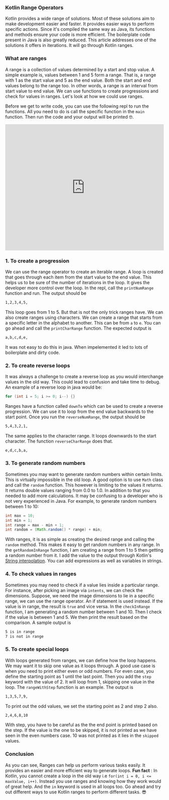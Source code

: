 ### Kotlin Range Operators
Kotlin provides a wide range of solutions. Most of these solutions aim to make development easier and faster. It provides easier ways to perform specific actions. Since it's compiled the same way as Java, its functions and methods ensure your code is more efficient. The boilerplate code present in Java is also greatly reduced. This article addresses one of the solutions it offers in iterations. It will go through Kotlin ranges.

### What are ranges
A range is a collection of values determined by a start and stop value. A simple example is, values between 1 and 5 form a range. That is, a range with 1 as the start value and 5 as the end value. Both the start and end values belong to the range too. In other words, a range is an interval from start value to end value. We can use functions to create progressions and check for values in ranges. Let's look at how we could use ranges.  

Before we get to write code, you can use the following repl to run the functions. All you need to do is call the specific function in the `main` function. Then run the code and your output will be printed 🤓.

<iframe height="400px" width="100%" src="https://repl.it/@Linusmuema/Ranges?lite=true" scrolling="no" frameborder="no" allowtransparency="true" allowfullscreen="true" sandbox="allow-forms allow-pointer-lock allow-popups allow-same-origin allow-scripts allow-modals"></iframe>

### 1. To create a progression
We can use the range operator to create an iterable range. A loop is created that goes through each item from the start value to the end value. This helps us to be sure of the number of iterations in the loop. It gives the developer more control over the loop. In the repl, call the `printNumRange` function and run. The output should be

```bash
1,2,3,4,5,
```

This loop goes from 1 to 5. But that is not the only trick ranges have. We can also create ranges using characters. We can create a range that starts from a specific letter in the alphabet to another. This can be from `a` to `e`. You can go ahead and call the `printCharRange` function. The expected output is

```bash
a,b,c,d,e,
```
It was not easy to do this in java. When impelemented it led to lots of boilerplate and dirty code.

### 2. To create reverse loops
It was always a challenge to create a reverse loop as you would interchange values in the old way. This could lead to confusion and take time to debug. An example of a reverse loop in java would be:

```Java
for (int i = 5; i >= 0; i--) {}
```

Ranges have a function called `downTo` which can be used to create a reverse progression. We can use it to loop from the end value backwards to the start point. Once you run the `reverseNumRange`, the output should be

```bash
5,4,3,2,1,
```

The same applies to the character range. It loops downwards to the start character. The function `reverseCharRange` does that.

```bash
e,d,c,b,a,
```

### 3. To generate random numbers
Sometimes you may want to generate random numbers within certain limits. This is virtually impossible in the old loop. A good option is to use `Math` class and call the `random` function. This however is limiting to the values it returns. It returns double values ranging from 0.0 to 1.0. In addition to that you needed to add more calculations. It may be confusing to a developer who is not very experienced in Java. For example, to generate random numbers between 1 to 10:

```Java
int max = 10;
int min = 1;
int range = max - min + 1;
int random = (Math.random() * range) + min;
```

With ranges, it is as simple as creating the desired range and calling the `random` method. This makes it easy to get random numbers in any range. In the `getRandomInRange` function, I am creating a range from 1 to 5 then getting a random number from it. I add the value to the output through Kotlin's [String interpolation](https://kotlincompact.com/string-interpolation.html). You can add expressions as well as variables in strings.

### 4. To check values in ranges
Sometimes you may need to check if a value lies inside a particular range. For instance, after picking an image via `intents`, we can check the dimensions. Suppose, we need the image dimensions to lie in a specific range, we can use the range operator. An if statement is used instead. If the value is in range, the result is `true` and vice versa. In the `checkInRange` function, I am generating a random number between 1 and 10. Then I check if the value is between 1 and 5. We then print the result based on the comparison. A sample output is

```bash
5 is in range
7 is not in range
```

### 5. To create special loops
With loops generated from ranges, we can define how the loop happens. We may want it to skip one value as it loops through. A good use case is when you need to print either even or odd numbers. For even case, you define the starting point as 1 until the last point. Then you add the `step` keyword with the value of 2. It will loop from 1, skipping one value in the loop. The `rangeWithStep` function is an example. The output is

```bash
1,3,5,7,9,
```

To print out the odd values, we set the starting point as 2 and step 2 also.

```bash
2,4,6,8,10
```

With step, you have to be careful as the the end point is printed based on the step. If the value is the one to be skipped, it is not printed as we have seen in the even numbers case. 10 was not printed as it lies in the `skipped` values.

### Conclusion
As you can see, Ranges can help us perform various tasks easily. It provides an easier and more efficient way to generate loops. **Fun fact** : In Kotlin, you cannot create a loop in the old way i.e `for(int i = 0, i <= maxValue, i++)`. Instead you use ranges and knowing how they work would of great help. And the  `in` keyword is used in all loops too. Go ahead and try out different ways to use Kotlin ranges to perform different tasks. 😎
